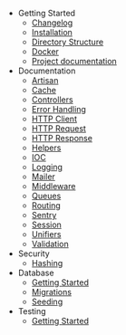 - Getting Started
    - [Changelog](getting-started/changelog.md)
    - [Installation](getting-started/installation.md)
    - [Directory Structure](getting-started/directory-structure.md)
    - [Docker](getting-started/docker)
    - [Project documentation](getting-started/docsify)
- Documentation
    - [Artisan](documentation/artisan)
    - [Cache](documentation/cache)
    - [Controllers](documentation/controllers)
    - [Error Handling](documentation/error-handling)
    - [HTTP Client](documentation/http-client)
    - [HTTP Request](documentation/http-request)
    - [HTTP Response](documentation/http-response)
    - [Helpers](documentation/helpers)
    - [IOC](documentation/ioc)
    - [Logging](documentation/logging)
    - [Mailer](documentation/mailer)
    - [Middleware](documentation/middleware)
    - [Queues](documentation/queues)
    - [Routing](documentation/routing)
    - [Sentry](documentation/sentry)
    - [Session](documentation/session)
    - [Unifiers](documentation/unifiers)
    - [Validation](documentation/validation)
- Security
    - [Hashing](security/hashing)
- Database
    - [Getting Started](database/getting-started)
    - [Migrations](database/migrations)
    - [Seeding](database/seeding)
- Testing
    - [Getting Started](testing/getting-started)

